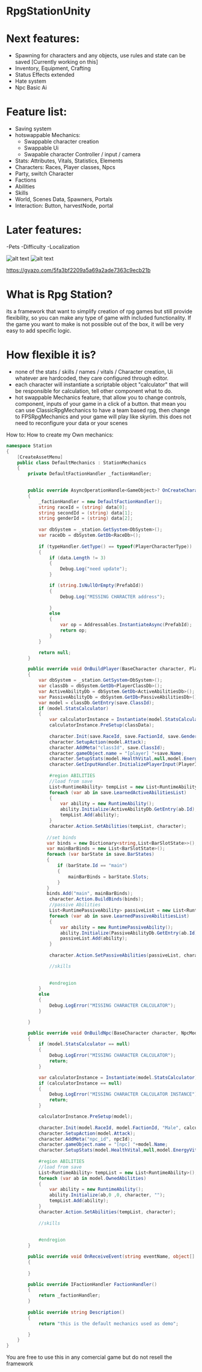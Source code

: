 # RpgStationUnity
# Next features: 
- Spawning for characters and any objects, use rules and state can be saved [Currently working on this]
- Inventory, Equipment, Crafting
- Status Effects extended
- Hate system
- Npc Basic Ai

# Feature list:
- Saving system
- hotswappable Mechanics:
  - Swappable character creation
  - Swappable Ui
  - Swapable character Controller / input / camera
- Stats: Attributes, Vitals, Statistics, Elements
- Characters: Races, Player classes, Npcs
- Party, switch Character
- Factions
- Abilities
- Skills
- World, Scenes Data, Spawners, Portals
- Interaction: Button, harvestNode, portal

# Later features: 
-Pets 
-Difficulty
-Localization

![alt text](https://i.gyazo.com/f4625456c7d35ba03a5c93b438253aaa.png)
![alt text](https://i.gyazo.com/b9b99aa6f4469ff422696f89bcc6c983.png)

https://gyazo.com/5fa3bf2209a5a69a2ade7363c9ecb21b

# What is Rpg Station?

its a framework that want to simplify creation of rpg games but still provide flexibility, so you can make any type of game with included functionality. If the game you want to make is not possible out of the box, it will be very easy to add specific logic.

# How flexible it is?

- none of the stats / skills / names / vitals / Character creation, Ui whatever are hardcoded, they care configured through editor.
- each character will instantiate a scriptable object "calculator" that will be responsible for calculation, tell other component what to do.
- hot swappable Mechanics feature, that allow you to change controls, component, inputs of your game in a click of a button. that mean you can use ClassicRpgMechanics to have a team based rpg, then change to FPSRpgMechanics and your game will play like skyrim. this does not need to reconfigure your data or your scenes



How to:
How to create my Own mechanics:

``` csharp
namespace Station
{
    [CreateAssetMenu]
    public class DefaultMechanics : StationMechanics
    {
        private DefaultFactionHandler _factionHandler;
     

        public override AsyncOperationHandle<GameObject>? OnCreateCharacter(PlayerCharacterType typeHandler, object[] data, Action<GameObject> onPlayerInstanced, string PrefabId)
        {
            _factionHandler = new DefaultFactionHandler();
            string raceId = (string) data[0];
            string secondId = (string) data[1];
            string genderId = (string) data[2];
            
            var dbSystem = _station.GetSystem<DbSystem>();
            var raceDb = dbSystem.GetDb<RaceDb>();
   
            if (typeHandler.GetType() == typeof(PlayerCharacterType))
            {
                if (data.Length != 3)
                {
                    Debug.Log("need update");
                }

                if (string.IsNullOrEmpty(PrefabId))
                {
                    Debug.Log("MISSING CHARACTER address");
               
                }
                else
                {
                    var op = Addressables.InstantiateAsync(PrefabId);
                    return op;
                }
            }

            return null;
        }

        public override void OnBuildPlayer(BaseCharacter character, PlayersData save, PlayerClassModel classData)
        {
            var dbSystem = _station.GetSystem<DbSystem>();
            var classDb = dbSystem.GetDb<PlayerClassDb>();
            var ActiveAbilityDb = dbSystem.GetDb<ActiveAbilitiesDb>();
            var PassiveAbilityDb = dbSystem.GetDb<PassiveAbilitiesDb>();
            var model = classDb.GetEntry(save.ClassId);
            if (model.StatsCalculator)
            {
                var calculatorInstance = Instantiate(model.StatsCalculator) as PlayerCalculations;
                calculatorInstance.PreSetup(classData);
                            
                character.Init(save.RaceId, save.FactionId, save.GenderId, calculatorInstance, save.Name);
                character.SetupAction(model.Attack);     
                character.AddMeta("classId", save.ClassId);
                character.gameObject.name = "[player] "+save.Name;
                character.SetupStats(model.HealthVital,null,model.EnergyVitals.ToArray());
                character.GetInputHandler.InitializePlayerInput(PlayerInput.Instance);
                
                #region ABILITIES
                //load from save
                List<RuntimeAbility> tempList = new List<RuntimeAbility>();
                foreach (var ab in save.LearnedActiveAbilitiesList)
                {
                    var ability = new RuntimeAbility();
                    ability.Initialize(ActiveAbilityDb.GetEntry(ab.Id),ab.Rank ,ab.CoolDown, character,ab.Id);
                    tempList.Add(ability);
                }
                character.Action.SetAbilities(tempList, character);
                
               //set binds
               var binds = new Dictionary<string,List<BarSlotState>>();
               var mainBarBinds = new List<BarSlotState>();
               foreach (var barState in save.BarStates)
               {
                   if (barState.Id == "main")
                   {
                       mainBarBinds = barState.Slots;
                   }
               }
               binds.Add("main", mainBarBinds);
                character.Action.BuildBinds(binds);
                //passive Abilities
                List<RuntimePassiveAbility> passiveList = new List<RuntimePassiveAbility>();
                foreach (var ab in save.LearnedPassiveAbilitiesList)
                {
                    var ability = new RuntimePassiveAbility();
                    ability.Initialize(PassiveAbilityDb.GetEntry(ab.Id),ab.Rename, character);
                    passiveList.Add(ability);
                }
                
                character.Action.SetPassiveAbilities(passiveList, character);

                //skills
                
                
                #endregion
            }
            else
            {
                Debug.LogError("MISSING CHARACTER CALCULATOR");
            }

        }

        public override void OnBuildNpc(BaseCharacter character, NpcModel model, string npcId)
        {
            if (model.StatsCalculator == null)
            {
                Debug.LogError("MISSING CHARACTER CALCULATOR");
                return;
            }

            var calculatorInstance = Instantiate(model.StatsCalculator) as NpcCalculation;
            if (calculatorInstance == null)
            {
                Debug.LogError("MISSING CHARACTER CALCULATOR INSTANCE");
                return;
            }

            calculatorInstance.PreSetup(model);
                            
            character.Init(model.RaceId, model.FactionId, "Male", calculatorInstance, model.Name);
            character.SetupAction(model.Attack);     
            character.AddMeta("npc_id", npcId);
            character.gameObject.name = "[npc] "+model.Name;
            character.SetupStats(model.HealthVital,null,model.EnergyVitals.ToArray());
               
            #region ABILITIES
            //load from save
            List<RuntimeAbility> tempList = new List<RuntimeAbility>();
            foreach (var ab in model.OwnedAbilities)
            {
                var ability = new RuntimeAbility();
                ability.Initialize(ab,0 ,0, character, "");
                tempList.Add(ability);
            }
            character.Action.SetAbilities(tempList, character);
               
            //skills
                
                
            #endregion
        }

        public override void OnReceiveEvent(string eventName, object[] localParams)
        {
            
        }

        public override IFactionHandler FactionHandler()
        {
            return _factionHandler;
        }
        
        public override string Description()
        {
            return "this is the default mechanics used as demo";

        }
    }
}

```

You are free to use this in any comercial game but do not resell the framework
